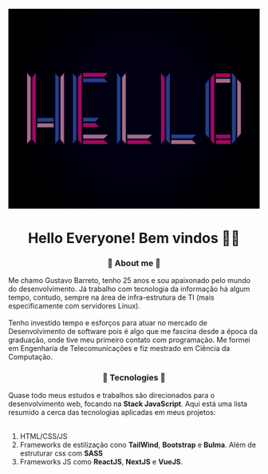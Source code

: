 <p align='center'>
  <img height='400px' width='600px' src='hello.gif' />
</p>

<h1 align='center'>Hello Everyone! Bem vindos 👋👋</h1>

<h3 align='center'>🔭 About me 🔭</h3>
<p>Me chamo Gustavo Barreto, tenho 25 anos e sou apaixonado pelo mundo do desenvolvimento. Já trabalho com tecnologia da informação há algum tempo, contudo, sempre na área de infra-estrutura de TI (mais especificamente com servidores Linux). <br/><br/> Tenho investido tempo e esforços para atuar no mercado de Desenvolvimento de software pois é algo que me fascina desde a época da graduação, onde tive meu primeiro contato com programação. Me formei em Engenharia de Telecomunicações e fiz mestrado em Ciência da Computação.</p>

<h3 align='center'>🌱 Tecnologies 🌱</h3>
<p>Quase todo meus estudos e trabalhos são direcionados para o desenvolvimento web, focando na <b>Stack JavaScript</b>. Aqui está uma lista resumido a cerca das tecnologias aplicadas em meus projetos: <br/><br/></p>
<ol>
  <li>HTML/CSS/JS</li>
  <li>Frameworks de estilização cono <b>TailWind</b>, <b>Bootstrap</b> e <b>Bulma</b>. Além de estruturar css com <b>SASS</b></li>
  <li>Frameworks JS como <b>ReactJS</b>, <b>NextJS</b> e <b>VueJS</b>.</li>
</ol> 
<!--
**barretou/barretou** is a ✨ _special_ ✨ repository because its `README.md` (this file) appears on your GitHub profile.

Here are some ideas to get you started:

-  🤔I’m currently working on ...
-  I’m currently learning ...
- 👯 I’m looking to collaborate on ...
-  I’m looking for help with ...
- 💬 Ask me about ...
- 📫 How to reach me: ...
-  Pronouns: ...
- ⚡ Fun fact: ...
-->

